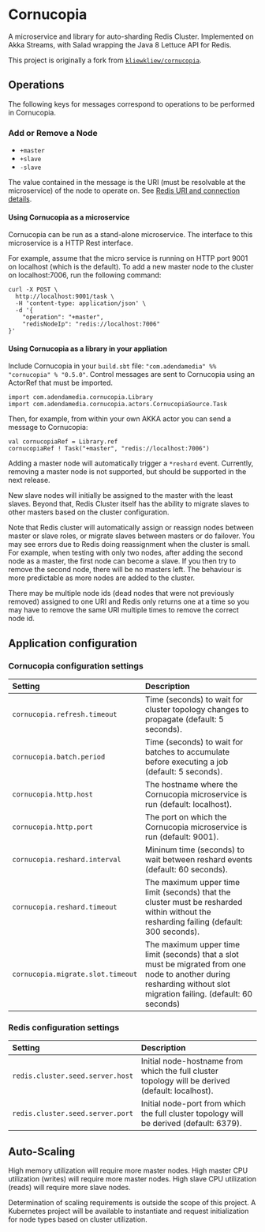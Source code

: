 # Cornucopia

A microservice and library for auto-sharding Redis Cluster. Implemented on Akka Streams, with Salad wrapping the Java 8 Lettuce API for Redis. 

This project is originally a fork from [`kliewkliew/cornucopia`](https://github.com/kliewkliew/cornucopia).

## Operations

The following keys for messages correspond to operations to be performed in Cornucopia.

### Add or Remove a Node

* `+master`
* `+slave`
* `-slave`

The value contained in the message is the URI (must be resolvable at the microservice) of the node to operate on. See [Redis URI and connection details](https://github.com/mp911de/lettuce/wiki/Redis-URI-and-connection-details).

#### Using Cornucopia as a microservice

Cornucopia can be run as a stand-alone microservice. The interface to this microservice is a HTTP Rest interface.

For example, assume that the micro service is running on HTTP port 9001 on localhost (which is the default). To add a new master node to the cluster on localhost:7006, run the following command:

    curl -X POST \
      http://localhost:9001/task \
      -H 'content-type: application/json' \
      -d '{
    	"operation": "+master",
    	"redisNodeIp": "redis://localhost:7006"
    }'
    
#### Using Cornucopia as a library in your appliation

Include Cornucopia in your `build.sbt` file: `"com.adendamedia" %% "cornucopia" % "0.5.0"`. Control messages are sent to Cornucopia using an ActorRef that must be imported.

    import com.adendamedia.cornucopia.Library
    import com.adendamedia.cornucopia.actors.CornucopiaSource.Task
   
Then, for example, from within your own AKKA actor you can send a message to Cornucopia:

    val cornucopiaRef = Library.ref    
    cornucopiaRef ! Task("+master", "redis://localhost:7006")

Adding a master node will automatically trigger a `*reshard` event. Currently, removing a master node is not supported, but should be supported in the next release.

New slave nodes will initially be assigned to the master with the least slaves.
Beyond that, Redis Cluster itself has the ability to migrate slaves to other masters based on the cluster configuration.

Note that Redis cluster will automatically assign or reassign nodes between master or slave roles, or migrate slaves between masters or do failover.
You may see errors due to Redis doing reassignment when the cluster is small.
For example, when testing with only two nodes, after adding the second node as a master, the first node can become a slave.
If you then try to remove the second node, there will be no masters left.
The behaviour is more predictable as more nodes are added to the cluster.

There may be multiple node ids (dead nodes that were not previously removed) assigned to one URI and Redis only returns one at a time so you may have to remove the same URI multiple times to remove the correct node id.

## Application configuration

### Cornucopia configuration settings

| Setting  | Description  |
|:----------|:--------------|
| `cornucopia.refresh.timeout` | Time (seconds) to wait for cluster topology changes to propagate (default: 5 seconds).  |
| `cornucopia.batch.period` | Time (seconds) to wait for batches to accumulate before executing a job (default: 5 seconds). |
| `cornucopia.http.host` | The hostname where the Cornucopia microservice is run (default: localhost). |
| `cornucopia.http.port` | The port on which the Cornucopia microservice is run (default: 9001). |
| `cornucopia.reshard.interval` | Mininum time (seconds) to wait between reshard events (default: 60 seconds). |
| `cornucopia.reshard.timeout` | The maximum upper time limit (seconds) that the cluster must be resharded within without the resharding failing (default: 300 seconds). |
| `cornucopia.migrate.slot.timeout` | The maximum upper time limit (seconds) that a slot must be migrated from one node to another during resharding without slot migration failing. (default: 60 seconds) |

### Redis configuration settings

| Setting  | Description  |
|:----------|:--------------|
| `redis.cluster.seed.server.host` | Initial node-hostname from which the full cluster topology will be derived (default: localhost). |
| `redis.cluster.seed.server.port` | Initial node-port from which the full cluster topology will be derived (default: 6379). |

## Auto-Scaling

High memory utilization will require more master nodes.
High master CPU utilization (writes) will require more master nodes.
High slave CPU utilization (reads) will require more slave nodes.

Determination of scaling requirements is outside the scope of this project.
A Kubernetes project will be available to instantiate and request initialization for node types based on cluster utilization.
